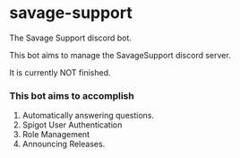 # savage-support
The Savage Support discord bot.


This bot aims to manage the SavageSupport discord server.

It is currently NOT finished.

### This bot aims to accomplish
1. Automatically answering questions.
2. Spigot User Authentication
3. Role Management
4. Announcing Releases.
